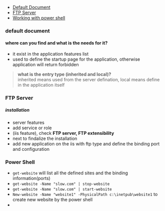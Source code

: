 - [Default Document](#default-document)
- [FTP Server](#ftp-server)
- [Working with power shell](#power-shell)


### <a name="default-document">default document</a>
#### where can you find and what is the needs for it?
- it exist in the application features list 
- used to define the startup page for the application, otherwise application will return forbidden 


> **what is the entry type (inherited and local)?**  
>inherited means used from the server defination, local means define in the application itself 

### <a name="ftp-server">FTP Server</a>

##### installation 
- server features 
- add service or role 
- (iis feature), check **FTP server, FTP extensibility**
- next to findalize the installation
- add new application on the iis with ftp type and define the binding port and configuration 

### <a name="pwer-shell">Power Shell</a>
- `get-website`
  will list all the defined sites and the binding information(ports)
- `get-website -Name "slow.com" | stop-website`
- `get-website -Name "slow.com" | start-website`
- `New-website -Name "website1" -PhysicalPath c:\inetpub\website1`
  to create new website by the power shell
- 